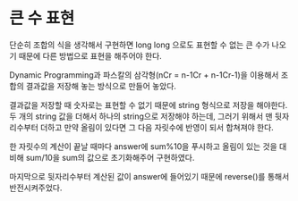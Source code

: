 # 큰 수 표현

단순히 조합의 식을 생각해서 구현하면 long long 으로도 표현할 수 없는 큰 수가 나오기 때문에 다른 방법으로 표현을 해주어야 한다.

Dynamic Programming과 파스칼의 삼각형(nCr = n-1Cr + n-1Cr-1)을 이용해서 조합의 결과값을 저장해 놓는 방식으로 만들어 놓았다.

결과값을 저장할 때 숫자로는 표현할 수 없기 때문에 string 형식으로 저장을 해야한다. 두 개의 string 값을 더해서 하나의 string으로 저장해야 하는데, 그러기 위해서 맨 뒷자리수부터 더하고 만약 올림이 있다면 그 다음 자릿수에 반영이 되서 합쳐져야 한다.

한 자릿수의 계산이 끝날 때마다 answer에 sum%10을 푸시하고 올림이 있는 것을 대비해 sum/10을 sum의 값으로 초기화해주어 구현하였다.

마지막으로 뒷자리수부터 계산된 값이 answer에 들어있기 때문에 reverse()를 통해서 반전시켜주었다. 

